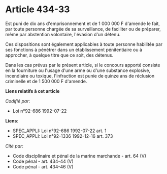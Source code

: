 # Article 434-33

Est puni de dix ans d'emprisonnement et de 1 000 000 F d'amende le fait, par toute personne chargée de sa surveillance, de
faciliter ou de préparer, même par abstention volontaire, l'évasion d'un détenu.

Ces dispositions sont également applicables à toute personne habilitée par ses fonctions à pénétrer dans un établissement
pénitentiaire ou à approcher, à quelque titre que ce soit, des détenus.

Dans les cas prévus par le présent article, si le concours apporté consiste en la fourniture ou l'usage d'une arme ou d'une
substance explosive, incendiaire ou toxique, l'infraction est punie de quinze ans de réclusion criminelle et de 1 500 000 F
d'amende.

**Liens relatifs à cet article**

_Codifié par_:

  - Loi n°92-686 1992-07-22

**Liens**:

  - SPEC_APPLI: Loi n°92-686 1992-07-22 art. 1
  - SPEC_APPLI: Loi n°92-1336 1992-12-16 art. 373

_Cité par_:

  - Code disciplinaire et pénal de la marine marchande - art. 64 (V)
  - Code pénal - art. 434-44 (V)
  - Code pénal - art. 434-46 (V)
